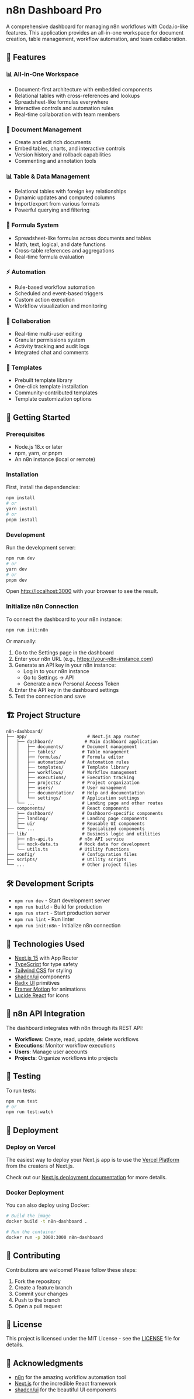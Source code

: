 # n8n Dashboard Pro

A comprehensive dashboard for managing n8n workflows with Coda.io-like features. This application provides an all-in-one workspace for document creation, table management, workflow automation, and team collaboration.

## 🌟 Features

### 📊 All-in-One Workspace
- Document-first architecture with embedded components
- Relational tables with cross-references and lookups
- Spreadsheet-like formulas everywhere
- Interactive controls and automation rules
- Real-time collaboration with team members

### 📄 Document Management
- Create and edit rich documents
- Embed tables, charts, and interactive controls
- Version history and rollback capabilities
- Commenting and annotation tools

### 📊 Table & Data Management
- Relational tables with foreign key relationships
- Dynamic updates and computed columns
- Import/export from various formats
- Powerful querying and filtering

### 🧮 Formula System
- Spreadsheet-like formulas across documents and tables
- Math, text, logical, and date functions
- Cross-table references and aggregations
- Real-time formula evaluation

### ⚡ Automation
- Rule-based workflow automation
- Scheduled and event-based triggers
- Custom action execution
- Workflow visualization and monitoring

### 👥 Collaboration
- Real-time multi-user editing
- Granular permissions system
- Activity tracking and audit logs
- Integrated chat and comments

### 🎨 Templates
- Prebuilt template library
- One-click template installation
- Community-contributed templates
- Template customization options

## 🚀 Getting Started

### Prerequisites
- Node.js 18.x or later
- npm, yarn, or pnpm
- An n8n instance (local or remote)

### Installation

First, install the dependencies:

```bash
npm install
# or
yarn install
# or
pnpm install
```

### Development

Run the development server:

```bash
npm run dev
# or
yarn dev
# or
pnpm dev
```

Open [http://localhost:3000](http://localhost:3000) with your browser to see the result.

### Initialize n8n Connection

To connect the dashboard to your n8n instance:

```bash
npm run init:n8n
```

Or manually:
1. Go to the Settings page in the dashboard
2. Enter your n8n URL (e.g., https://your-n8n-instance.com)
3. Generate an API key in your n8n instance:
   - Log in to your n8n instance
   - Go to Settings → API
   - Generate a new Personal Access Token
4. Enter the API key in the dashboard settings
5. Test the connection and save

## 🏗️ Project Structure

```
n8n-dashboard/
├── app/                       # Next.js app router
│   ├── dashboard/            # Main dashboard application
│   │   ├── documents/       # Document management
│   │   ├── tables/          # Table management
│   │   ├── formulas/        # Formula editor
│   │   ├── automation/      # Automation rules
│   │   ├── templates/       # Template library
│   │   ├── workflows/       # Workflow management
│   │   ├── executions/      # Execution tracking
│   │   ├── projects/        # Project organization
│   │   ├── users/           # User management
│   │   ├── documentation/   # Help and documentation
│   │   └── settings/        # Application settings
│   └── ...                  # Landing page and other routes
├── components/              # React components
│   ├── dashboard/           # Dashboard-specific components
│   ├── landing/             # Landing page components
│   ├── ui/                  # Reusable UI components
│   └── ...                  # Specialized components
├── lib/                     # Business logic and utilities
│   ├── n8n-api.ts          # n8n API service
│   ├── mock-data.ts        # Mock data for development
│   └── utils.ts            # Utility functions
├── config/                  # Configuration files
├── scripts/                 # Utility scripts
└── ...                      # Other project files
```

## 🛠️ Development Scripts

- `npm run dev` - Start development server
- `npm run build` - Build for production
- `npm run start` - Start production server
- `npm run lint` - Run linter
- `npm run init:n8n` - Initialize n8n connection

## 🔧 Technologies Used

- [Next.js 15](https://nextjs.org/) with App Router
- [TypeScript](https://www.typescriptlang.org/) for type safety
- [Tailwind CSS](https://tailwindcss.com/) for styling
- [shadcn/ui](https://ui.shadcn.com/) components
- [Radix UI](https://www.radix-ui.com/) primitives
- [Framer Motion](https://www.framer.com/motion/) for animations
- [Lucide React](https://lucide.dev/) for icons

## 📡 n8n API Integration

The dashboard integrates with n8n through its REST API:

- **Workflows**: Create, read, update, delete workflows
- **Executions**: Monitor workflow executions
- **Users**: Manage user accounts
- **Projects**: Organize workflows into projects

## 🧪 Testing

To run tests:

```bash
npm run test
# or
npm run test:watch
```

## 🚢 Deployment

### Deploy on Vercel

The easiest way to deploy your Next.js app is to use the [Vercel Platform](https://vercel.com/new?utm_medium=default-template&filter=next.js&utm_source=create-next-app&utm_campaign=create-next-app-readme) from the creators of Next.js.

Check out our [Next.js deployment documentation](https://nextjs.org/docs/app/building-your-application/deploying) for more details.

### Docker Deployment

You can also deploy using Docker:

```bash
# Build the image
docker build -t n8n-dashboard .

# Run the container
docker run -p 3000:3000 n8n-dashboard
```

## 🤝 Contributing

Contributions are welcome! Please follow these steps:

1. Fork the repository
2. Create a feature branch
3. Commit your changes
4. Push to the branch
5. Open a pull request

## 📄 License

This project is licensed under the MIT License - see the [LICENSE](LICENSE) file for details.

## 🙏 Acknowledgments

- [n8n](https://n8n.io/) for the amazing workflow automation tool
- [Next.js](https://nextjs.org/) for the incredible React framework
- [shadcn/ui](https://ui.shadcn.com/) for the beautiful UI components
